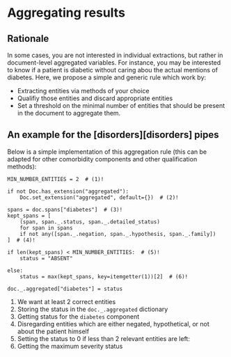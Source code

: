 # Aggregating results

## Rationale

In some cases, you are not interested in individual extractions, but rather in document-level aggregated variables. For instance, you may be interested to know if a patient is diabetic without caring abou the actual mentions of diabetes. Here, we propose a simple and generic rule which work by:

- Extracting entities via methods of your choice
- Qualifiy those entities and discard appropriate entities
- Set a threshold on the minimal number of entities that should be present in the document to aggregate them.


## An example for the [disorders][disorders] pipes

Below is a simple implementation of this aggregation rule (this can be adapted for other comorbidity components and other qualification methods):

```{ .python .no-check }
MIN_NUMBER_ENTITIES = 2  # (1)!

if not Doc.has_extension("aggregated"):
    Doc.set_extension("aggregated", default={})  # (2)!

spans = doc.spans["diabetes"]  # (3)!
kept_spans = [
    (span, span._.status, span._.detailed_status)
    for span in spans
    if not any([span._.negation, span._.hypothesis, span._.family])
]  # (4)!

if len(kept_spans) < MIN_NUMBER_ENTITIES:  # (5)!
    status = "ABSENT"

else:
    status = max(kept_spans, key=itemgetter(1))[2]  # (6)!

doc._.aggregated["diabetes"] = status
```

1. We want at least 2 correct entities
2. Storing the status in the `doc._.aggregated` dictionary
3. Getting status for the `diabetes` component
4. Disregarding entities which are either negated, hypothetical, or not
about the patient himself
5. Setting the status to 0 if less than 2 relevant entities are left:
6. Getting the maximum severity status
